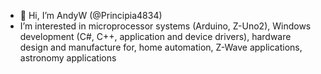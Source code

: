 - 👋 Hi, I’m AndyW (@Principia4834)
- I’m interested in microprocessor systems (Arduino, Z-Uno2), Windows development (C#, C++, application and device drivers), hardware design and manufacture for, home automation, Z-Wave applications, astronomy applications

<!---
Principia4834/Principia4834 is a ✨ special ✨ repository because its `README.md` (this file) appears on your GitHub profile.
You can click the Preview link to take a look at your changes.
--->
